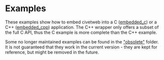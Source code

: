 
Examples
=====

These examples show how to embed civetweb into a C ([embedded_c](https://github.com/civetweb/civetweb/tree/master/examples/embedded_c)) or a C++ ([embedded_cpp](https://github.com/civetweb/civetweb/tree/master/examples/embedded_cpp)) application.
The C++ wrapper only offers a subset of the full C API, thus the C example is more complete than the C++ example.

Some no longer maintained examples can be found in the ["obsolete"](https://github.com/civetweb/civetweb/tree/master/examples/_obsolete) folder. It is not guaranteed that they work in the current version - they are kept for reference, but might be removed in the future.
